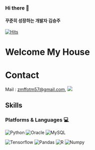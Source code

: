 ### Hi there 👋
#### 꾸준히 성장하는 개발자 김승주

<!--
**nagasss/nagasss** is a ✨ _special_ ✨ repository because its `README.md` (this file) appears on your GitHub profile.

Here are some ideas to get you started:

- 🔭 I’m currently working on ...
- 🌱 I’m currently learning ...
- 👯 I’m looking to collaborate on ...
- 🤔 I’m looking for help with ...
- 💬 Ask me about ...
- 📫 How to reach me: ...
- 😄 Pronouns: ...
- ⚡ Fun fact: ...
-->


<!--Hits 버튼 표시 (방문자 수 기록)-->
[![Hits](https://hits.seeyoufarm.com/api/count/incr/badge.svg?url=https%3A%2F%2Fgithub.com%2Fnagasss&count_bg=%2379C83D&title_bg=%23555555&icon=&icon_color=%23E7E7E7&title=hits&edge_flat=false)](https://hits.seeyoufarm.com)

<!--제목 마크다운-->
# Welcome My House

<!--연락처, 혹은 소셜-->
# Contact 
<a>Mail : zmffotm57@gmail.com, </a><a href="mailto:zmffotm57@gmail.com" target="_blank"><img src= "https://img.shields.io/badge/GMail-EA4335?&style=flat-square&logo=GMail&logoColor=white"/></a>


<!--기술(버튼, 언어)버튼화-->
<!--주의! 꼭 자신있는 언어, 플랫폼만 올려놓으세요!!!-->
## Skills 
### Platforms & Languages 💻
![Python](https://img.shields.io/badge/Python-3776AB.svg?&style=for-the-badge&logo=Python&logoColor=white)
![Oracle](https://img.shields.io/badge/Oracle-F80000.svg?&style=for-the-badge&logo=Oracle&logoColor=white)
![MySQL](https://img.shields.io/badge/MySQL-4479A1.svg?&style=for-the-badge&logo=MySQL&logoColor=white)

![Tensorflow](https://img.shields.io/badge/Tensorflow-FF6F00.svg?&style=for-the-badge&logo=Tensorflow&logoColor=white)
![Pandas](https://img.shields.io/badge/Pandas-150458.svg?&style=for-the-badge&logo=Pandas&logoColor=white)
![R](https://img.shields.io/badge/R-276DC3.svg?&style=for-the-badge&logo=R&logoColor=white)
![Numpy](https://img.shields.io/badge/Numpy-013243.svg?&style=for-the-badge&logo=Numpy&logoColor=white)



